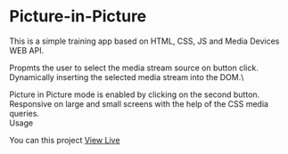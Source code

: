 # Picture-in-Picture

This is a simple training app based on HTML, CSS, JS and Media Devices WEB API.

Propmts the user to select the media stream source on button click.\
Dynamically inserting the selected media stream into the DOM.\

Picture in Picture mode is enabled by clicking on the second button.\
Responsive on large and small screens with the help of the CSS media queries.\
Usage

You can this project [View Live](https://picture-inpicture.netlify.app)

